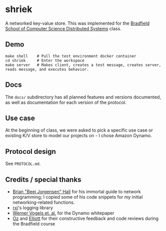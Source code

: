 # shriek
A networked key-value store. This was implemented for the [Bradfield School of Computer Science Distributed Systems](https://bradfieldcs.com/courses/distributed-systems/) class.

## Demo
```
make shell    # Pull the test environment docker container
cd shriek     # Enter the workspace
make server   # Makes client, creates a test message, creates server, reads message, and executes behavior.
```

## Docs
The `docs/` subdirectory has all planned features and versions documented, as well as documentation
for each version of the protocol.

## Use case
At the beginning of class, we were asked to pick a specific use case or existing K/V store
to model our projects on - I chose Amazon Dynamo.

## Protocol design
See `PROTOCOL.md`.

## Credits / special thanks
- [Brian "Beej Jorgensen" Hall](https://beej.us/guide/bgnet/html/multi/index.html) for his immortal guide to
network programming; I copied some of his code snippets for my initial networking-related functions.
- [rxi](https://github.com/rxi/log.c)'s logging library
- [Werner Vogels et. al.](https://www.allthingsdistributed.com/files/amazon-dynamo-sosp2007.pdf) for the Dynamo whitepaper
- [Oz](https://github.com/ozan) and [Elliott](https://github.com/robot-dreams) for their constructive feedback and code reviews during the Bradfield course
